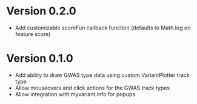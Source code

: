# Version 0.2.0

- Add customizable scoreFun callback function (defaults to Math.log on feature score)

# Version 0.1.0

- Add ability to draw GWAS type data using custom VariantPlotter track type
- Allow mouseovers and click actions for the GWAS track types
- Allow integration with myvariant.info for popups
